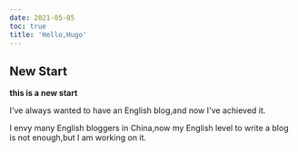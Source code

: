 ```yaml
---
date: 2021-05-05
toc: true
title: 'Hello,Hugo'
---
```


## New Start

**this is a new start**

I've always wanted to have an English blog,and now I've achieved it.

I envy many English bloggers in China,now my English level to write a blog is not enough,but I am working on it.




